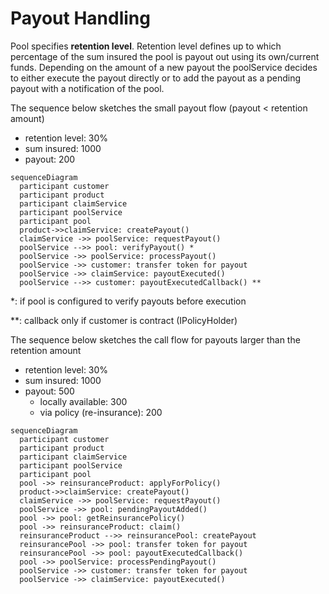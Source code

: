 # Payout Handling

Pool specifies **retention level**.
Retention level defines up to which percentage of the sum insured the pool is payout out using its own/current funds.
Depending on the amount of a new payout the poolService decides to either execute the payout directly or to add the payout as a pending payout with a notification of the pool.

The sequence below sketches the small payout flow (payout < retention amount)
- retention level: 30%
- sum insured: 1000
- payout: 200

```mermaid
sequenceDiagram
  participant customer
  participant product
  participant claimService
  participant poolService
  participant pool
  product->>claimService: createPayout()
  claimService ->> poolService: requestPayout()
  poolService -->> pool: verifyPayout() *
  poolService ->> poolService: processPayout()
  poolService ->> customer: transfer token for payout
  poolService ->> claimService: payoutExecuted()
  poolService -->> customer: payoutExecutedCallback() **
```

*: if pool is configured to verify payouts before execution

**: callback only if customer is contract (IPolicyHolder)

The sequence below sketches the call flow for payouts larger than the retention amount
- retention level: 30%
- sum insured: 1000
- payout: 500
  * locally available: 300
  * via policy (re-insurance): 200

```mermaid
sequenceDiagram 
  participant customer
  participant product
  participant claimService
  participant poolService
  participant pool
  pool ->> reinsuranceProduct: applyForPolicy()
  product->>claimService: createPayout()
  claimService ->> poolService: requestPayout()
  poolService ->> pool: pendingPayoutAdded()
  pool ->> pool: getReinsurancePolicy()
  pool ->> reinsuranceProduct: claim()
  reinsuranceProduct -->> reinsurancePool: createPayout
  reinsurancePool ->> pool: transfer token for payout
  reinsurancePool ->> pool: payoutExecutedCallback()
  pool ->> poolService: processPendingPayout()
  poolService ->> customer: transfer token for payout
  poolService ->> claimService: payoutExecuted()
```
